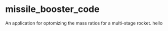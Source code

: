 # missile_booster_code
An application for optomizing the mass ratios for a multi-stage rocket. 
hello 